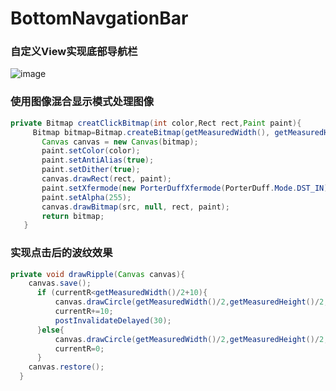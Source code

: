 # BottomNavgationBar
### 自定义View实现底部导航栏

![image](https://github.com/jiyewushen/BottomNavigationBar/blob/master/screen.gif)

### 使用图像混合显示模式处理图像
```java
private Bitmap creatClickBitmap(int color,Rect rect,Paint paint){
     Bitmap bitmap=Bitmap.createBitmap(getMeasuredWidth(), getMeasuredHeight(), Bitmap.Config.ARGB_8888);
       Canvas canvas = new Canvas(bitmap);
       paint.setColor(color);
       paint.setAntiAlias(true);
       paint.setDither(true);
       canvas.drawRect(rect, paint);
       paint.setXfermode(new PorterDuffXfermode(PorterDuff.Mode.DST_IN));
       paint.setAlpha(255);
       canvas.drawBitmap(src, null, rect, paint);
       return bitmap;
   }
   ```
### 实现点击后的波纹效果
```java
private void drawRipple(Canvas canvas){
    canvas.save();
      if (currentR<getMeasuredWidth()/2+10){
          canvas.drawCircle(getMeasuredWidth()/2,getMeasuredHeight()/2,currentR,bgPaint);
          currentR+=10;
          postInvalidateDelayed(30);
      }else{
          canvas.drawCircle(getMeasuredWidth()/2,getMeasuredHeight()/2,0,bgPaint);
          currentR=0;
      }
    canvas.restore();
  }
```
